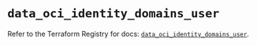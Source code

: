 # `data_oci_identity_domains_user`

Refer to the Terraform Registry for docs: [`data_oci_identity_domains_user`](https://registry.terraform.io/providers/hashicorp/oci/7.19.0/docs/data-sources/identity_domains_user).
